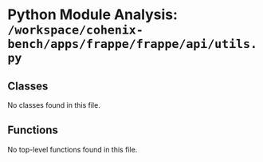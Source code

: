 # Python Module Analysis: `/workspace/cohenix-bench/apps/frappe/frappe/api/utils.py`

## Classes

No classes found in this file.


## Functions

No top-level functions found in this file.
